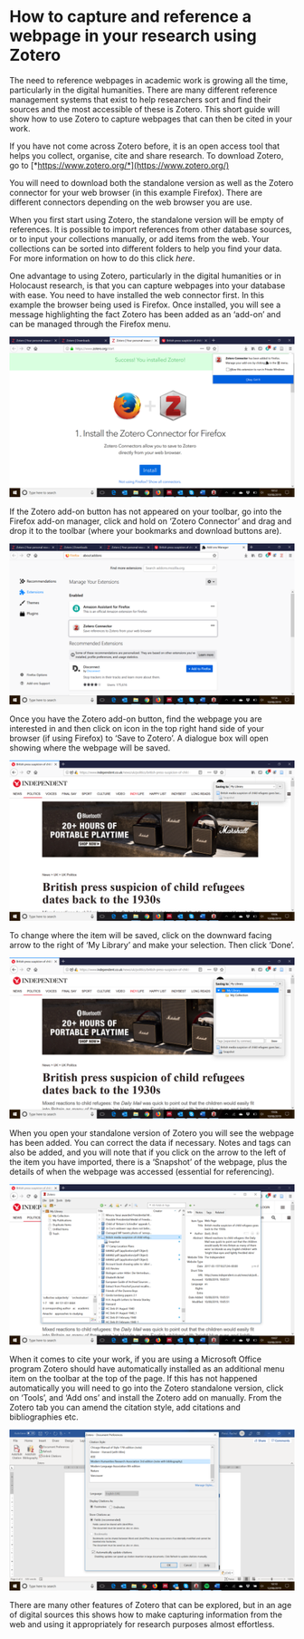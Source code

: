 How to capture and reference a webpage in your research using Zotero
====================================================================

The need to reference webpages in academic work is growing all the time,
particularly in the digital humanities. There are many different
reference management systems that exist to help researchers sort and
find their sources and the most accessible of these is Zotero. This
short guide will show how to use Zotero to capture webpages that can
then be cited in your work.

If you have not come across Zotero before, it is an open access tool
that helps you collect, organise, cite and share research. To download
Zotero, go to [*https://www.zotero.org/*](https://www.zotero.org/)

You will need to download both the standalone version as well as the
Zotero connector for your web browser (in this example Firefox). There
are different connectors depending on the web browser you are use.

When you first start using Zotero, the standalone version will be empty
of references. It is possible to import references from other database
sources, or to input your collections manually, or add items from the
web. Your collections can be sorted into different folders to help you
find your data. For more information on how to do this click *here*.

One advantage to using Zotero, particularly in the digital humanities or
in Holocaust research, is that you can capture webpages into your
database with ease. You need to have installed the web connector first.
In this example the browser being used is Firefox. Once installed, you
will see a message highlighting the fact Zotero has been added as an
‘add-on’ and can be managed through the Firefox menu.

![](zotero1.png)

If the Zotero add-on button has not appeared on your toolbar, go into
the Firefox add-on manager, click and hold on ‘Zotero Connector’ and
drag and drop it to the toolbar (where your bookmarks and download
buttons are).

![](zotero2.png)

Once you have the Zotero add-on button, find the webpage you are
interested in and then click on icon in the top right hand side of your
browser (if using Firefox) to ‘Save to Zotero’. A dialogue box will open
showing where the webpage will be saved.

![](zotero3.png)

To change where the item will be saved, click on the downward facing
arrow to the right of ‘My Library’ and make your selection. Then click
‘Done’.

![](zotero4.png)

When you open your standalone version of Zotero you will see the webpage
has been added. You can correct the data if necessary. Notes and tags
can also be added, and you will note that if you click on the arrow to
the left of the item you have imported, there is a ‘Snapshot’ of the
webpage, plus the details of when the webpage was accessed (essential
for referencing).

![](zotero5.png)

When it comes to cite your work, if you are using a Microsoft Office
program Zotero should have automatically installed as an additional menu
item on the toolbar at the top of the page. If this has not happened
automatically you will need to go into the Zotero standalone version,
click on ‘Tools’, and ‘Add ons’ and install the Zotero add on manually.
From the Zotero tab you can amend the citation style, add citations and
bibliographies etc.

![](zotero6.png)

There are many other features of Zotero that can be explored, but in an
age of digital sources this shows how to make capturing information from
the web and using it appropriately for research purposes almost
effortless.
